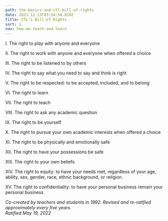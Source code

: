 ```yaml
---
path: the-basics-and-ctl-bill-of-rights
date: 2023-12-13T03:54:54.818Z
title: CTL’s Bill of Rights
sort: 1
nav: how-we-teach-and-learn
---
```

I. The right to play with anyone and everyone

II. The right to work with anyone and everyone when offered a choice

III. The right to be listened to by others

IV. The right to say what you need to say and think is right

V. The right to be respected: to be accepted, included, and to belong

VI. The right to learn

VII. The right to teach

VIII. The right to ask any academic question 

IX. The right to be yourself 

X. The right to pursue your own academic interests when offered a choice 

XI. The right to be physically and emotionally safe

XII. The right to have your possessions be safe

XIII. The right to your own beliefs

XIV. The right to equity: to have your needs met, regardless of your age, ability, sex, gender, race, ethnic background, or religion. 

XV. The right to confidentiality: to have your personal business remain your personal business



*Co-created by teachers and students in 1992. Revised and re-ratified approximately every five years.* \
*Ratified May 19, 2022*